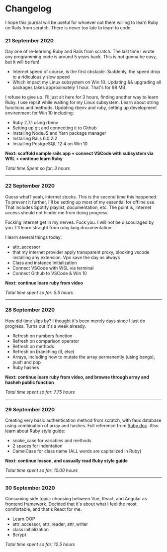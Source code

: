 # Changelog
I hope this journal will be useful for whoever out there willing to learn Ruby on Rails from scratch. There is never too late to learn to code.

### 21 September 2020
Day one of re-learning Ruby and Rails from scratch. The last time I wrote any programming code is around 5 years back. This is not gonna be easy, but it will be fun!

- Internet speed of course, is the first obstacle. Suddenly, the speed drop to a ridiculously slow speed
- Which impact my Linux subsystem on Win 10. Updating && upgrading all packages takes approximately 1 hour. That's for 98 MB.

I refuse to give up. I'll just sit here for 3 hours, finding another way to learn Ruby.
I use repl.it while waiting for my Linux subsystem. Learn about string functions and methods. Updating rbenv and ruby, setting up development environment for Win 10 including:
- Ruby 2.7.1 using rbenv
- Setting up git and connecting it to Github
- Installing NodeJS and Yarn package manager
- Installing Rails 6.0.2.2
- Installing PostgreSQL 12.4 on Win 10

**Next: scaffold sample rails app + connect VSCode with subsystem via WSL + continue learn Ruby**

*Total time Spent so far: 3 hours*

--- 

### 22 September 2020
Guess what? yeah, internet stucks. This is the second time this happened. To prevent it further, I'll be setting up most of my essential for offline use. That includes Spotify playlist, documentation, etc. The point is, internet access should not hinder me from doing progress.

Fucking internet get in my nerves. Fuck you. I will not be discouraged by you. I'll learn straight from ruby lang documentation.

I learn several things today:
- attr_accessor
- that my internet provider apply transparent proxy, blocking vscode installing any extension. Vpn save the day as always
- Class and instance initialization
- Connect VSCode with WSL via terminal
- Connect Github to VSCode & Win 10

**Next: continue learn ruby from video**

*Total time spent so far: 5.5 hours*

---

### 28 September 2020
How did time slips by? I thought it's been merely days since I last do progress. Turns out it's a week already.

- Refresh on numbers function
- Refresh on comparison operator
- Refresh on methods
- Refresh on branching (if, else)
- Arrays, including how to mutate the array permanently (using bangs), push and pop
- Ruby hashes

**Next: continue learn ruby from video, and browse through array and hasheh public function**

*Total time spent so far: 7.75 hours*

---

### 29 September 2020
Creating very basic authentication method from scratch, with faux database using combination of array and hashes. Full reference from [Ruby doc](https://ruby-doc.org/).
Also learn about Ruby style guide:
- snake_case for variables and methods
- 2 spaces for indentation
- CamelCase for class name (ALL words are capitalized in Ruby)

**Next: continue lesson, and casually read Ruby style guide**

*Total time spent so far: 10.00 hours*

---

### 30 September 2020
Consuming side topic: choosing between Vue, React, and Angular as frontend framework. Decided that it's about what I feel the most comfortable, and that's React for me.
- Learn OOP
- attr_accessor, attr_reader, attr_writer
- class initialization
- Bcrypt

*Total time spent so far: 12.5 hours*